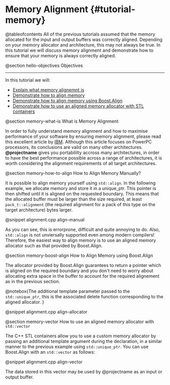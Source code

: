 Memory Alignment {#tutorial-memory}
=========

@tableofcontents
All of the previous tutorials assumed that the memory allocated for the input and output
buffers was correctly aligned. Depending on your memory allocator and architecture,
this may not always be true. In this tutorial we will discuss memory alignment
and demonstrate how to ensure that your memory is always correctly aligned.

@section hello-objectives Objectives

-------------------------------------

In this tutorial we will:
- [Explain what memory alignemnt is](#memory-what-is)
- [Demonstrate how to align memory](#memory-how-to-align)
- [Demonstrate how to align memory using Boost.Align](#memory-boost-align)
- [Demonstrate how to use an aligned memory allocator with STL containers](#memory-vector)

@section memory-what-is What is Memory Alignment

In order to fully understand memory alignment and how to maximise performance of your software by
ensuring memory alignment, please read this excellent article by [IBM](http://www.ibm.com/developerworks/library/pa-dalign/).
Although this article focuses on PowerPC processors, its conclusions are valid on many other architectures.
**@projectname** gives you portabililty accross many architectures, in order to have the best
performance possible across a range of architectures, it is worth considering the alignment requirements
of all target architectures.

@section memory-how-to-align How to Align Memory Manually?

It is possible to align memory yourself using `std::align`. In the following example, we allocate memory
and store it in a unique_ptr. This pointer is then shifted until it is aligned on the requested boundary.
This means that the allocated buffer must be larger than the size required, at least `pack_t::alignment`
(the required alignment for a pack of this type on the target architecture) bytes larger.

@snippet alignment.cpp align-manual

As you can see, this is errorprone, difficult and quite annoying to do. Also, `std::align`
is not unviersally supported even among modern compilers! Therefore, the easiest
way to align memory is to use an aligned memory allocator such as that provided by Boost.Align.

@section memory-boost-align How to Align Memory using Boost.Align

The allocator provided by Boost.Align guarantees to return a pointer which is
aligned on the required boundary and you don't need to worry about
allocating extra space in the buffer to account for the required alignement as in
the previous section.

@notebox{The additional template parameter passed to the `std::unique_ptr`,
this is the associated delete function corresponding to
the aligned allocator.
}

@snippet alignment.cpp align-allocator

@section memory-vector How to use an aligned memory allocator with `std::vector`

The C++ STL containers allow you to use a custom memory allocator by passing
an additional template argument during the declaration, in a similar manner
to the previous example using `std::unique_ptr`. You can
use Boost.Align with an `std::vector` as follows:

@snippet alignment.cpp align-vector

The data stored in this vector may be used by @projectname as an input or
output buffer.
